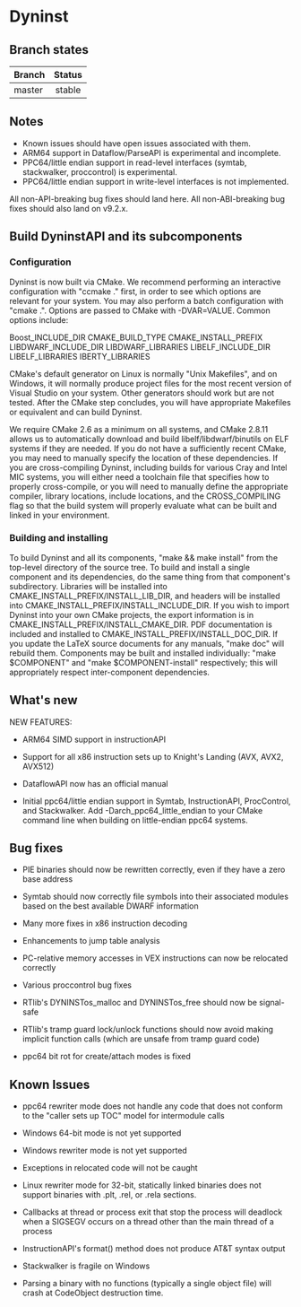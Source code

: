 # Dyninst

## Branch states

| Branch                                  | Status        |
| --------------------------------------- |:-------------:|
| master                                  | stable        |

## Notes

* Known issues should have open issues associated with them.
* ARM64 support in Dataflow/ParseAPI is experimental and incomplete.
* PPC64/little endian support in read-level interfaces 
 (symtab, stackwalker, proccontrol) is experimental.
* PPC64/little endian support in write-level interfaces is not implemented.

All non-API-breaking bug fixes should land here. All non-ABI-breaking
bug fixes should also land on v9.2.x.

## Build DyninstAPI and its subcomponents

### Configuration

Dyninst is now built via CMake. We recommend performing an interactive
configuration with "ccmake ." first, in order to see which options are
relevant for your system. You may also perform a batch configuration
with "cmake .".  Options are passed to CMake with -DVAR=VALUE. Common
options include:

Boost_INCLUDE_DIR 
CMAKE_BUILD_TYPE 
CMAKE_INSTALL_PREFIX
LIBDWARF_INCLUDE_DIR 
LIBDWARF_LIBRARIES 
LIBELF_INCLUDE_DIR
LIBELF_LIBRARIES 
IBERTY_LIBRARIES

CMake's default generator on Linux is normally "Unix Makefiles", and
on Windows, it will normally produce project files for the most recent
version of Visual Studio on your system. Other generators should work
but are not tested. After the CMake step concludes, you will have
appropriate Makefiles or equivalent and can build Dyninst.

We require CMake 2.6 as a minimum on all systems, and CMake 2.8.11
allows us to automatically download and build libelf/libdwarf/binutils
on ELF systems if they are needed. If you do not have a sufficiently
recent CMake, you may need to manually specify the location of these
dependencies. If you are cross-compiling Dyninst, including builds for
various Cray and Intel MIC systems, you will either need a toolchain
file that specifies how to properly cross-compile, or you will need to
manually define the appropriate compiler, library locations, include
locations, and the CROSS_COMPILING flag so that the build system will
properly evaluate what can be built and linked in your environment.

### Building and installing

To build Dyninst and all its components, "make && make install" from
the top-level directory of the source tree. To build and install a
single component and its dependencies, do the same thing from that
component's subdirectory. Libraries will be installed into
CMAKE_INSTALL_PREFIX/INSTALL_LIB_DIR, and headers will be installed
into CMAKE_INSTALL_PREFIX/INSTALL_INCLUDE_DIR. If you wish to import
Dyninst into your own CMake projects, the export information is in
CMAKE_INSTALL_PREFIX/INSTALL_CMAKE_DIR. PDF documentation is included
and installed to CMAKE_INSTALL_PREFIX/INSTALL_DOC_DIR. If you update
the LaTeX source documents for any manuals, "make doc" will rebuild
them. Components may be built and installed individually: "make
$COMPONENT" and "make $COMPONENT-install" respectively; this will
appropriately respect inter-component dependencies.

## What's new

NEW FEATURES:

* ARM64 SIMD support in instructionAPI

* Support for all x86 instruction sets up to Knight's Landing (AVX, AVX2, AVX512)

* DataflowAPI now has an official manual

* Initial ppc64/little endian support in Symtab, InstructionAPI, ProcControl, and Stackwalker. Add
-Darch_ppc64_little_endian to your CMake command line when building on little-endian ppc64 systems.

## Bug fixes

* PIE binaries should now be rewritten correctly, even if they have a zero base address

* Symtab should now correctly file symbols into their associated modules based on the best available DWARF information

* Many more fixes in x86 instruction decoding

* Enhancements to jump table analysis

* PC-relative memory accesses in VEX instructions can now be relocated correctly

* Various proccontrol bug fixes

* RTlib's DYNINSTos_malloc and DYNINSTos_free should now be signal-safe

* RTlib's tramp guard lock/unlock functions should now avoid making implicit function calls
(which are unsafe from tramp guard code)

* ppc64 bit rot for create/attach modes is fixed

## Known Issues

* ppc64 rewriter mode does not handle any code that does not conform to the "caller sets up TOC" model for intermodule
calls

* Windows 64-bit mode is not yet supported

* Windows rewriter mode is not yet supported

* Exceptions in relocated code will not be caught

* Linux rewriter mode for 32-bit, statically linked binaries does not support binaries with .plt, .rel, or .rela
sections.

* Callbacks at thread or process exit that stop the process will deadlock when a SIGSEGV occurs on a thread other than
the main thread of a process

* InstructionAPI's format() method does not produce AT&T syntax output

* Stackwalker is fragile on Windows

* Parsing a binary with no functions (typically a single object file) will crash at CodeObject destruction time.
